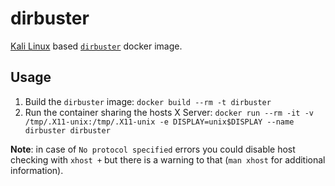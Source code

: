 # dirbuster

[Kali Linux](https://www.kali.org/) based [`dirbuster`](https://tools.kali.org/web-applications/dirbuster) docker image.

## Usage

1. Build the `dirbuster` image: `docker build --rm -t dirbuster`
1. Run the container sharing the hosts X Server: `docker run --rm -it -v /tmp/.X11-unix:/tmp/.X11-unix -e DISPLAY=unix$DISPLAY --name dirbuster dirbuster`

**Note**: in case of `No protocol specified` errors you could disable host checking with `xhost +` but there is a warning to that (`man xhost` for additional information).
